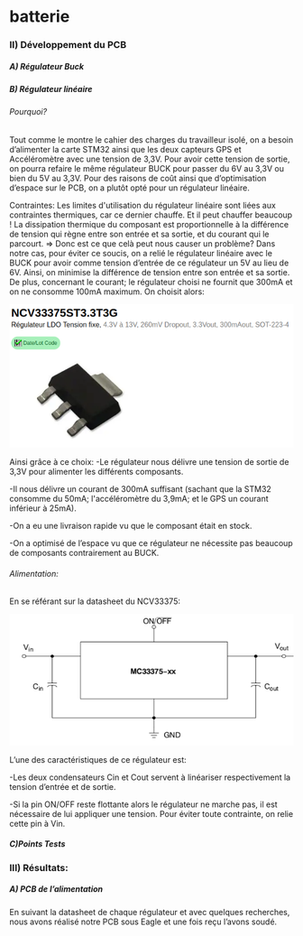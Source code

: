 # batterie
### II) Développement du PCB
##### A) Régulateur Buck
##### B) Régulateur linéaire
###### Pourquoi?
Tout comme le montre le cahier des charges du travailleur isolé, on a besoin d’alimenter la
carte STM32 ainsi que les deux capteurs GPS et Accéléromètre avec une tension de 3,3V.
Pour avoir cette tension de sortie, on pourra refaire le même régulateur BUCK pour passer
du 6V au 3,3V ou bien du 5V au 3,3V.
Pour des raisons de coût ainsi que d’optimisation d’espace sur le PCB, on a plutôt opté pour
un régulateur linéaire.

Contraintes:
Les limites d'utilisation du régulateur linéaire sont liées aux contraintes thermiques, car ce
dernier chauffe. Et il peut chauffer beaucoup ! La dissipation thermique du composant est
proportionnelle à la différence de tension qui règne entre son entrée et sa sortie, et du
courant qui le parcourt.
=> Donc est ce que celà peut nous causer un problème? Dans notre cas, pour éviter ce
soucis, on a relié le régulateur linéaire avec le BUCK pour avoir comme tension d’entrée de
ce régulateur un 5V au lieu de 6V. Ainsi, on minimise la différence de tension entre son
entrée et sa sortie. De plus, concernant le courant; le régulateur choisi ne fournit que 300mA
et on ne consomme 100mA maximum.
On choisit alors:

![](images/reglin.png)

Ainsi grâce à ce choix: 
  -Le régulateur nous délivre une tension de sortie de 3,3V pour alimenter les différents composants.

  -Il nous délivre un courant de 300mA suffisant (sachant que la STM32 consomme du 50mA; l'accéléromètre du 3,9mA; et le GPS un courant inférieur à 25mA).

  -On a eu une livraison rapide vu que le composant était en stock.

  -On a optimisé de l’espace vu que ce régulateur ne nécessite pas beaucoup de composants contrairement au BUCK.

###### Alimentation:
En se référant sur la datasheet du NCV33375:

![](images/datareglin.png)

L’une des caractéristiques de ce régulateur est:

-Les deux condensateurs Cin et Cout servent à linéariser respectivement la tension d’entrée et de sortie.

-Si la pin ON/OFF reste flottante alors le régulateur ne marche pas, il est nécessaire de lui appliquer une tension. Pour éviter toute contrainte, on relie cette pin à Vin.  

##### C)Points Tests

### III) Résultats:
##### A) PCB de l’alimentation 
En suivant la datasheet de chaque régulateur et avec quelques recherches, nous avons réalisé notre PCB sous Eagle et une fois reçu l’avons soudé. 
